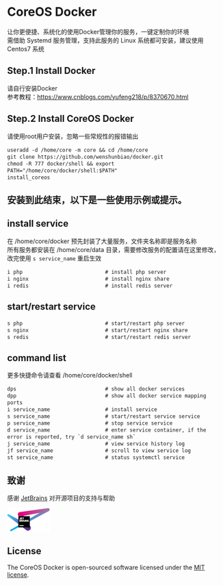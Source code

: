 # CoreOS Docker

让你更便捷、系统化的使用Docker管理你的服务，一键定制你的环境   
需借助 Systemd 服务管理，支持此服务的 Linux 系统都可安装，建议使用 Centos7 系统  

## Step.1 Install Docker
    
请自行安装Docker  
参考教程：https://www.cnblogs.com/yufeng218/p/8370670.html

## Step.2 Install CoreOS Docker

请使用root用户安装，忽略一些常规性的报错输出

    useradd -d /home/core -m core && cd /home/core
    git clone https://github.com/wenshunbiao/docker.git
    chmod -R 777 docker/shell && export PATH="/home/core/docker/shell:$PATH"
    install_coreos

安装到此结束，以下是一些使用示例或提示。
-----

## install service

在 /home/core/docker 预先封装了大量服务，文件夹名称即是服务名称  
所有服务都安装在 /home/core/data 目录，需要修改服务的配置请在这里修改，改完使用 `s service_name` 重启生效

    i php                           # install php server
    i nginx                         # install nginx share
    i redis                         # install redis server

## start/restart service

    s php                           # start/restart php server
    s nginx                         # start/restart nginx share
    s redis                         # start/restart redis server

## command list

更多快捷命令请查看 /home/core/docker/shell

    dps                             # show all docker services
    dpp                             # show all docker service mapping ports
    i service_name                  # install service
    s service_name                  # start/restart service service
    p service_name                  # stop service service
    d service_name                  # enter service container, if the error is reported, try `d service_name sh`
    j service_name                  # view service history log
    jf service_name                 # scroll to view service log
    st service_name                 # status systemctl service

## 致谢

感谢 [JetBrains](https://www.jetbrains.com/?from=coreos%20docker) 对开源项目的支持与帮助  

![avatar](./docs/images/jetbrains-variant-100.png)

## License

The CoreOS Docker is open-sourced software licensed under the [MIT license](https://opensource.org/licenses/MIT).
